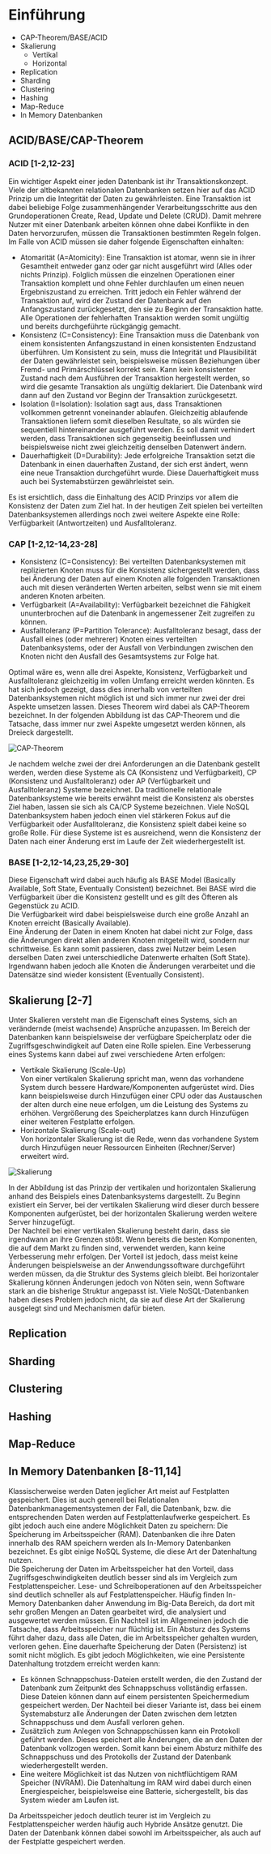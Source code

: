 # Einführung

* CAP-Theorem/BASE/ACID
* Skalierung
	* Vertikal
	* Horizontal
* Replication
* Sharding
* Clustering
* Hashing
* Map-Reduce
* In Memory Datenbanken

## ACID/BASE/CAP-Theorem
### ACID [1-2,12-23]
Ein wichtiger Aspekt einer jeden Datenbank ist ihr Transaktionskonzept. Viele der altbekannten relationalen Datenbanken setzen hier auf das ACID Prinzip um die Integrität der Daten zu gewährleisten. Eine Transaktion ist dabei beliebige Folge zusammenhängender Verarbeitungsschritte aus den Grundoperationen Create, Read, Update und Delete (CRUD). Damit mehrere Nutzer mit einer Datenbank arbeiten können ohne dabei Konflikte in den Daten hervorzurufen, müssen die Transaktionen bestimmten Regeln folgen. Im Falle von ACID müssen sie daher folgende Eigenschaften einhalten:

* Atomarität (A=Atomicity): Eine Transaktion ist atomar, wenn sie in ihrer Gesamtheit entweder ganz oder gar nicht ausgeführt wird (Alles oder nichts Prinzip). Folglich müssen die einzelnen Operationen einer Transaktion komplett und ohne Fehler durchlaufen um einen neuen Ergebniszustand zu erreichen. Tritt jedoch ein Fehler während der Transaktion auf, wird der Zustand der Datenbank auf den Anfangszustand zurückgesetzt, den sie zu Beginn der Transaktion hatte. Alle Operationen der fehlerhaften Transaktion werden somit ungültig und bereits durchgeführte rückgängig gemacht. 
* Konsistenz (C=Consistency): Eine Transaktion muss die Datenbank von einem konsistenten Anfangszustand in einen konsistenten Endzustand überführen. Um Konsistent zu sein, muss die Integrität und Plausibilität der Daten gewährleistet sein, beispielsweise müssen Beziehungen über Fremd- und Primärschlüssel korrekt sein. Kann kein konsistenter Zustand nach dem Ausführen der Transaktion hergestellt werden, so wird die gesamte Transaktion als ungültig deklariert. Die Datenbank wird dann auf den Zustand vor Beginn der Transaktion zurückgesetzt.
* Isolation (I=Isolation): Isolation sagt aus, dass Transaktionen vollkommen getrennt voneinander ablaufen. Gleichzeitig ablaufende Transaktionen liefern somit dieselben Resultate, so als würden sie sequentiell hintereinander ausgeführt werden. Es soll damit verhindert werden, dass Transaktionen sich gegenseitig beeinflussen und beispielsweise nicht zwei gleichzeitig denselben Datenwert ändern.
* Dauerhaftigkeit (D=Durability): Jede erfolgreiche Transaktion setzt die Datenbank in einen dauerhaften Zustand, der sich erst ändert, wenn eine neue Transaktion durchgeführt wurde. Diese Dauerhaftigkeit muss auch bei Systemabstürzen gewährleistet sein.

Es ist ersichtlich, dass die Einhaltung des ACID Prinzips vor allem die Konsistenz der Daten zum Ziel hat. In der heutigen Zeit spielen bei verteilten Datenbanksystemen allerdings noch zwei weitere Aspekte eine Rolle: Verfügbarkeit (Antwortzeiten) und Ausfalltoleranz.

### CAP [1-2,12-14,23-28]
* Konsistenz (C=Consistency): Bei verteilten Datenbanksystemen mit replizierten Knoten muss für die Konsistenz sichergestellt werden, dass bei Änderung der Daten auf einem Knoten alle folgenden Transaktionen auch mit diesen veränderten Werten arbeiten, selbst wenn sie mit einem anderen Knoten arbeiten.
* Verfügbarkeit (A=Availability): Verfügbarkeit bezeichnet die Fähigkeit ununterbrochen auf die Datenbank in angemessener Zeit zugreifen zu können.
* Ausfalltoleranz (P=Partition Tolerance): Ausfalltoleranz besagt, dass der Ausfall eines (oder mehrerer) Knoten eines verteilten Datenbanksystems, oder der Ausfall von Verbindungen zwischen den Knoten nicht den Ausfall des Gesamtsystems zur Folge hat. 

Optimal wäre es, wenn alle drei Aspekte, Konsistenz, Verfügbarkeit und Ausfalltoleranz gleichzeitig im vollen Umfang erreicht werden könnten. Es hat sich jedoch gezeigt, dass dies innerhalb von verteilten Datenbanksystemen nicht möglich ist und sich immer nur zwei der drei Aspekte umsetzen lassen. Dieses Theorem wird dabei als CAP-Theorem bezeichnet. In der folgenden Abbildung ist das CAP-Theorem und die Tatsache, dass immer nur zwei Aspekte umgesetzt werden können, als Dreieck dargestellt.

![CAP-Theorem](../../assets/nosql/cap_theorem.png)  

Je nachdem welche zwei der drei Anforderungen an die Datenbank gestellt werden, werden diese Systeme als CA (Konsistenz und Verfügbarkeit), CP (Konsistenz und Ausfalltoleranz) oder AP (Verfügbarkeit und Ausfalltoleranz) Systeme bezeichnet. Da traditionelle relationale Datenbanksysteme wie bereits erwähnt meist die Konsistenz als oberstes Ziel haben, lassen sie sich als CA/CP Systeme bezeichnen. Viele NoSQL Datenbanksystem haben jedoch einen viel stärkeren Fokus auf die Verfügbarkeit oder Ausfalltoleranz, die Konsistenz spielt dabei keine so große Rolle. Für diese Systeme ist es ausreichend, wenn die Konsistenz der Daten nach einer Änderung erst im Laufe der Zeit wiederhergestellt ist.

### BASE [1-2,12-14,23,25,29-30]
Diese Eigenschaft wird dabei auch häufig als BASE Model (Basically Available, Soft State, Eventually Consistent) bezeichnet. Bei BASE wird die Verfügbarkeit über die Konsistenz gestellt und es gilt des Öfteren als Gegenstück zu ACID.   
Die Verfügbarkeit wird dabei beispielsweise durch eine große Anzahl an Knoten erreicht (Basically Available).  
Eine Änderung der Daten in einem Knoten hat dabei nicht zur Folge, dass die Änderungen direkt allen anderen Knoten mitgeteilt wird, sondern nur schrittweise. Es kann somit passieren, dass zwei Nutzer beim Lesen derselben Daten zwei unterschiedliche Datenwerte erhalten (Soft State).   
Irgendwann haben jedoch alle Knoten die Änderungen verarbeitet und die Datensätze sind wieder konsistent (Eventually Consistent).   

## Skalierung [2-7]
Unter Skalieren versteht man die Eigenschaft eines Systems, sich an verändernde (meist wachsende) Ansprüche anzupassen. Im Bereich der Datenbanken kann beispielsweise der verfügbare Speicherplatz oder die Zugriffsgeschwindigkeit auf Daten eine Rolle spielen. Eine Verbesserung eines Systems kann dabei auf zwei verschiedene Arten erfolgen:  

* Vertikale Skalierung (Scale-Up)  
Von einer vertikalen Skalierung spricht man, wenn das vorhandene System durch bessere Hardware/Komponenten aufgerüstet wird. Dies kann beispielsweise durch Hinzufügen einer CPU oder das Austauschen der alten durch eine neue erfolgen, um die Leistung des Systems zu erhöhen. Vergrößerung des Speicherplatzes kann durch Hinzufügen einer weiteren Festplatte erfolgen.
* Horizontale Skalierung (Scale-out)  
Von horizontaler Skalierung ist die Rede, wenn das vorhandene System durch Hinzufügen neuer Ressourcen Einheiten (Rechner/Server) erweitert wird. 

![Skalierung](../../assets/nosql/skalierung.png)  

In der Abbildung ist das Prinzip der vertikalen und horizontalen Skalierung anhand des Beispiels eines Datenbanksystems dargestellt. Zu Beginn existiert ein Server, bei der vertikalen Skalierung wird dieser durch bessere Komponenten aufgerüstet, bei der horizontalen Skalierung werden weitere Server hinzugefügt.  
Der Nachteil bei einer vertikalen Skalierung besteht darin, dass sie irgendwann an ihre Grenzen stößt. Wenn bereits die besten Komponenten, die auf dem Markt zu finden sind, verwendet werden, kann keine Verbesserung mehr erfolgen. Der Vorteil ist jedoch, dass meist keine Änderungen beispielsweise an der Anwendungssoftware durchgeführt werden müssen, da die Struktur des Systems gleich bleibt. Bei horizontaler Skalierung können Änderungen jedoch von Nöten sein, wenn Software stark an die bisherige Struktur angepasst ist. Viele NoSQL-Datenbanken haben dieses Problem jedoch nicht, da sie auf diese Art der Skalierung ausgelegt sind und Mechanismen dafür bieten.
## Replication
## Sharding
## Clustering
## Hashing
## Map-Reduce
## In Memory Datenbanken [8-11,14]
Klassischerweise werden Daten jeglicher Art meist auf Festplatten gespeichert. Dies ist auch generell bei Relationalen Datenbankmanagementsystemen der Fall, die Datenbank, bzw. die entsprechenden Daten werden auf Festplattenlaufwerke gespeichert. Es gibt jedoch auch eine andere Möglichkeit Daten zu speichern: Die Speicherung im Arbeitsspeicher (RAM). Datenbanken die ihre Daten innerhalb des RAM speichern werden als In-Memory Datenbanken bezeichnet. Es gibt einige NoSQL Systeme, die diese Art der Datenhaltung nutzen.  
Die Speicherung der Daten im Arbeitsspeicher hat den Vorteil, dass Zugriffsgeschwindigkeiten deutlich besser sind als im Vergleich zum Festplattenspeicher. Lese- und Schreiboperationen auf den Arbeitsspeicher sind deutlich schneller als auf Festplattenspeicher. Häufig finden In-Memory Datenbanken daher Anwendung im Big-Data Bereich, da dort mit sehr großen Mengen an Daten gearbeitet wird, die analysiert und ausgewertet werden müssen. Ein Nachteil ist im Allgemeinen jedoch die Tatsache, dass Arbeitsspeicher nur flüchtig ist. Ein Absturz des Systems führt daher dazu, dass alle Daten, die im Arbeitsspeicher gehalten wurden, verloren gehen. Eine dauerhafte Speicherung der Daten (Persistenz) ist somit nicht möglich. Es gibt jedoch Möglichkeiten, wie eine Persistente Datenhaltung trotzdem erreicht werden kann:  

* Es können Schnappschuss-Dateien erstellt werden, die den Zustand der Datenbank zum Zeitpunkt des Schnappschuss vollständig erfassen. Diese Dateien können dann auf einem persistenten Speichermedium gespeichert werden. Der Nachteil bei dieser Variante ist, dass bei einem Systemabsturz alle Änderungen der Daten zwischen dem letzten Schnappschuss und dem Ausfall verloren gehen.
* Zusätzlich zum Anlegen von Schnappschüssen kann ein Protokoll geführt werden. Dieses speichert alle Änderungen, die an den Daten der Datenbank vollzogen werden. Somit kann bei einem Absturz mithilfe des Schnappschuss und des Protokolls der Zustand der Datenbank wiederhergestellt werden. 
* Eine weitere Möglichkeit ist das Nutzen von nichtflüchtigem RAM Speicher (NVRAM). Die Datenhaltung im RAM wird dabei durch einen Energiespeicher, beispielsweise eine Batterie, sichergestellt, bis das System wieder am Laufen ist. 

Da Arbeitsspeicher jedoch deutlich teurer ist im Vergleich zu Festplattenspeicher werden häufig auch Hybride Ansätze genutzt. Die Daten der Datenbank können dabei sowohl im Arbeitsspeicher, als auch auf der Festplatte gespeichert werden. 